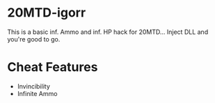 # 20MTD-igorr

This is a basic inf. Ammo and inf. HP hack for 20MTD... Inject DLL and you're good to go.

# Cheat Features

- Invincibility
- Infinite Ammo
